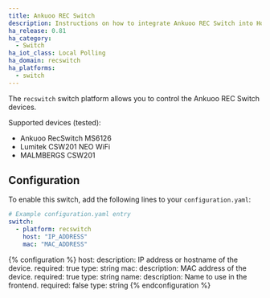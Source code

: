 ```yaml
---
title: Ankuoo REC Switch
description: Instructions on how to integrate Ankuoo REC Switch into Home Assistant.
ha_release: 0.81
ha_category:
  - Switch
ha_iot_class: Local Polling
ha_domain: recswitch
ha_platforms:
  - switch
---
```


The `recswitch` switch platform allows you to control the Ankuoo REC Switch devices.

Supported devices (tested):

- Ankuoo RecSwitch MS6126
- Lumitek CSW201 NEO WiFi
- MALMBERGS CSW201

## Configuration

To enable this switch, add the following lines to your `configuration.yaml`:

```yaml
# Example configuration.yaml entry
switch:
  - platform: recswitch
    host: "IP_ADDRESS"
    mac: "MAC_ADDRESS"
```

{% configuration %}
host:
  description: IP address or hostname of the device.
  required: true
  type: string
mac:
  description: MAC address of the device.
  required: true
  type: string
name:
  description: Name to use in the frontend.
  required: false
  type: string
{% endconfiguration %}
